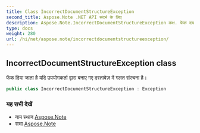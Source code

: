 ```yaml
---
title: Class IncorrectDocumentStructureException
second_title: Aspose.Note .NET API संदर्भ के लिए
description: Aspose.Note.IncorrectDocumentStructureException कक्ष. फेंक दय जत है यद उपयगकर्त द्वर बनए गए दस्तवेज़ में गलत संरचन है
type: docs
weight: 280
url: /hi/net/aspose.note/incorrectdocumentstructureexception/
---
```

## IncorrectDocumentStructureException class

फेंक दिया जाता है यदि उपयोगकर्ता द्वारा बनाए गए दस्तावेज़ में गलत संरचना है।

```csharp
public class IncorrectDocumentStructureException : Exception
```

### यह सभी देखें

* नाम स्थान [Aspose.Note](../../aspose.note/)
* सभा [Aspose.Note](../../)


